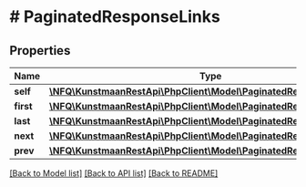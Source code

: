 # # PaginatedResponseLinks

## Properties

Name | Type | Description | Notes
------------ | ------------- | ------------- | -------------
**self** | [**\NFQ\KunstmaanRestApi\PhpClient\Model\PaginatedResponseLinksSelf**](PaginatedResponseLinksSelf.md) |  | [optional]
**first** | [**\NFQ\KunstmaanRestApi\PhpClient\Model\PaginatedResponseLinksSelf**](PaginatedResponseLinksSelf.md) |  | [optional]
**last** | [**\NFQ\KunstmaanRestApi\PhpClient\Model\PaginatedResponseLinksSelf**](PaginatedResponseLinksSelf.md) |  | [optional]
**next** | [**\NFQ\KunstmaanRestApi\PhpClient\Model\PaginatedResponseLinksSelf**](PaginatedResponseLinksSelf.md) |  | [optional]
**prev** | [**\NFQ\KunstmaanRestApi\PhpClient\Model\PaginatedResponseLinksSelf**](PaginatedResponseLinksSelf.md) |  | [optional]

[[Back to Model list]](../../README.md#models) [[Back to API list]](../../README.md#endpoints) [[Back to README]](../../README.md)
